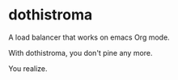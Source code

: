 # dothistroma
A load balancer that works on emacs Org mode.

With dothistroma, you don't pine any more.

You realize.
